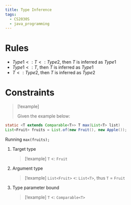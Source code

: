 ```yaml
---
title: Type Inference
tags:
  - CS2030S
  - java_programming
---
```

# Rules
- $Type1 <: T <: Type2$, then $T$ is inferred as $Type1$
- $Type1 <: T$, then $T$ is inferred as $Type1$
- $T <: Type2$, then $T$ is inferred as $Type2$

# Constraints

>[!example] 
>
>Given the example below:
```Java
static <T extends Comparable<T>> T max(List<T> list)
List<Fruit> fruits = List.of(new Fruit(), new Apple());
```

Running `max(fruits);`

1. Target type
   > [!example] `T` <: `Fruit`
2. Argument type
   > [!example] `List<Fruit>` <: `List<T>`, thus `T` = `Fruit`
3. Type parameter bound
   > [!example] `T` <: `Comparable<T>`
   
